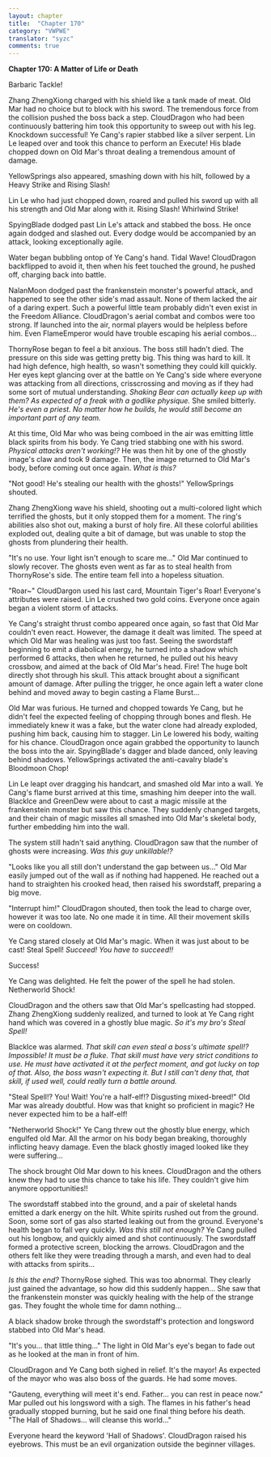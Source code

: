 ```yaml
---
layout: chapter
title:  "Chapter 170"
category: "VWPWE"
translator: "syzc"
comments: true
---
```


**Chapter 170: A Matter of Life or Death**

Barbaric Tackle!

Zhang ZhengXiong charged with his shield like a tank made of meat. Old Mar had no choice but to block with his sword. The tremendous force from the collision pushed the boss back a step. CloudDragon who had been continuously battering him took this opportunity to sweep out with his leg. Knockdown successful! Ye Cang's rapier stabbed like a silver serpent. Lin Le leaped over and took this chance to perform an Execute! His blade chopped down on Old Mar's throat dealing a tremendous amount of damage.

YellowSprings also appeared, smashing down with his hilt, followed by a Heavy Strike and Rising Slash!

Lin Le who had just chopped down, roared and pulled his sword up with all his strength and Old Mar along with it. Rising Slash! Whirlwind Strike!

SpyingBlade dodged past Lin Le's attack and stabbed the boss. He once again dodged and slashed out. Every dodge would be accompanied by an attack, looking exceptionally agile.

Water began bubbling ontop of Ye Cang's hand. Tidal Wave! CloudDragon backflipped to avoid it, then when his feet touched the ground, he pushed off, charging back into battle. 

NalanMoon dodged past the frankenstein monster's powerful attack, and happened to see the other side's mad assault. None of them lacked the air of a daring expert. Such a powerful little team probably didn't even exist in the Freedom Alliance. CloudDragon's aerial combat and combos were too strong. If launched into the air, normal players would be helpless before him. Even FlameEmperor would have trouble escaping his aerial combos...

ThornyRose began to feel a bit anxious. The boss still hadn't died. The pressure on this side was getting pretty big. This thing was hard to kill. It had high defence, high health, so wasn't something they could kill quickly. Her eyes kept glancing over at the battle on Ye Cang's side where everyone was attacking from all directions, crisscrossing and moving as if they had some sort of mutual understanding. *Shaking Bear can actually keep up with them? As expected of a freak with a godlike physique.* She smiled bitterly. *He's even a priest. No matter how he builds, he would still become an important part of any team.*

At this time, Old Mar who was being comboed in the air was emitting little black spirits from his body. Ye Cang tried stabbing one with his sword. *Physical attacks aren't working!?* He was then hit by one of the ghostly image's claw and took 9 damage. Then, the image returned to Old Mar's body, before coming out once again. *What is this?*

"Not good! He's stealing our health with the ghosts!" YellowSprings shouted.

Zhang ZhengXiong wave his shield, shooting out a multi-colored light which terrified the ghosts, but it only stopped them for a moment. The ring's abilities also shot out, making a burst of holy fire. All these colorful abilities exploded out, dealing quite a bit of damage, but was unable to stop the ghosts from plundering their health.

"It's no use. Your light isn't enough to scare me..." Old Mar continued to slowly recover. The ghosts even went as far as to steal health from ThornyRose's side. The entire team fell into a hopeless situation.

"Roar~" CloudDargon used his last card, Mountain Tiger's Roar! Everyone's attributes were raised. Lin Le crushed two gold coins. Everyone once again began a violent storm of attacks.

Ye Cang's straight thrust combo appeared once again, so fast that Old Mar couldn't even react. However, the damage it dealt was limited. The speed at which Old Mar was healing was just too fast. Seeing the swordstaff beginning to emit a diabolical energy, he turned into a shadow which performed 6 attacks, then when he returned, he pulled out his heavy crossbow, and aimed at the back of Old Mar's head. Fire! The huge bolt directly shot through his skull. This attack brought about a significant amount of damage. After pulling the trigger, he once again left a water clone behind and moved away to begin casting a Flame Burst...

Old Mar was furious. He turned and chopped towards Ye Cang, but he didn't feel the expected feeling of chopping through bones and flesh. He immediately knew it was a fake, but the water clone had already exploded, pushing him back, causing him to stagger. Lin Le lowered his body, waiting for his chance. CloudDragon once again grabbed the opportunity to launch the boss into the air. SpyingBlade's dagger and blade danced, only leaving behind shadows. YellowSprings activated the anti-cavalry blade's Bloodmoon Chop! 

Lin Le leapt over dragging his handcart, and smashed old Mar into a wall. Ye Cang's flame burst arrived at this time, smashing him deeper into the wall. BlackIce and GreenDew were about to cast a magic missile at the frankenstein monster but saw this chance. They suddenly changed targets, and their chain of magic missiles all smashed into Old Mar's skeletal body, further embedding him into the wall.

The system still hadn't said anything. CloudDragon saw that the number of ghosts were increasing. *Was this guy unkillable!?*

"Looks like you all still don't understand the gap between us..." Old Mar easily jumped out of the wall as if nothing had happened. He reached out a hand to straighten his crooked head, then raised his swordstaff, preparing a big move.

"Interrupt him!" CloudDragon shouted, then took the lead to charge over, however it was too late. No one made it in time. All their movement skills were on cooldown.

Ye Cang stared closely at Old Mar's magic. When it was just about to be cast! Steal Spell! *Succeed! You have to succeed!!* 

Success!

Ye Cang was delighted. He felt the power of the spell he had stolen. Netherworld Shock!

CloudDragon and the others saw that Old Mar's spellcasting had stopped. Zhang ZhengXiong suddenly realized, and turned to look at Ye Cang right hand which was covered in a ghostly blue magic. *So it's my bro's Steal Spell!*

BlackIce was alarmed. *That skill can even steal a boss's ultimate spell!? Impossible! It must be a fluke. That skill must have very strict conditions to use. He must have activated it at the perfect moment, and got lucky on top of that. Also, the boss wasn't expecting it. But I still can't deny that, that skill, if used well, could really turn a battle around.*

"Steal Spell!? You! Wait! You're a half-elf!? Disgusting mixed-breed!" Old Mar was already doubtful. How was that knight so proficient in magic? He never expected him to be a half-elf!

"Netherworld Shock!" Ye Cang threw out the ghostly blue energy, which engulfed old Mar. All the armor on his body began breaking, thoroughly inflicting heavy damage. Even the black ghostly imaged looked like they were suffering...

The shock brought Old Mar down to his knees. CloudDragon and the others knew they had to use this chance to take his life. They couldn't give him anymore opportunities!!

The swordstaff stabbed into the ground, and a pair of skeletal hands emitted a dark energy on the hilt. White spirits rushed out from the ground. Soon, some sort of gas also started leaking out from the ground. Everyone's health began to fall very quickly. *Was this still not enough?* Ye Cang pulled out his longbow, and quickly aimed and shot continuously. The swordstaff formed a protective screen, blocking the arrows. CloudDragon and the others felt like they were treading through a marsh, and even had to deal with attacks from spirits...

*Is this the end?* ThornyRose sighed. This was too abnormal. They clearly just gained the advantage, so how did this suddenly happen... She saw that the frankenstein monster was quickly healing with the help of the strange gas. They fought the whole time for damn nothing...

A black shadow broke through the swordstaff's protection and longsword stabbed into Old Mar's head.

"It's you... that little thing..." The light in Old Mar's eye's began to fade out as he looked at the man in front of him.

CloudDragon and Ye Cang both sighed in relief. It's the mayor! As expected of the mayor who was also boss of the guards. He had some moves.

"Gauteng, everything will meet it's end. Father... you can rest in peace now." Mar pulled out his longsword with a sigh. The flames in his father's head gradually stopped burning, but he said one final thing before his death. "The Hall of Shadows... will cleanse this world..."

Everyone heard the keyword 'Hall of Shadows'. CloudDragon raised his eyebrows. This must be an evil organization outside the beginner villages.
